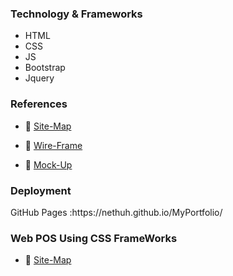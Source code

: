 <h3>Technology & Frameworks</h3>

<ul>
  <li>HTML</li>
  <li>CSS</li>
  <li>JS</li>
  <li>Bootstrap</li>
  <li>Jquery</li>
</ul>
<h3>References</h3>

* 🔗 <a href="https://drive.google.com/file/d/1gAm7SMHUE6M31l9G9KqNdewIWpEhZkVi/view?usp=sharing" target="_blank">Site-Map</a>

* 🔗 <a href="https://drive.google.com/file/d/1YSwgcx6tvocXONToetn3vWd00Q5zJo-1/view?usp=sharing" target="_blank">Wire-Frame</a>

* 🔗 <a href="https://www.figma.com/file/hOniXL1SIKuPCXaRrKs7wC/MockUp?node-id=0%3A1&t=Ad2WOl6AaR11LMsI-1" target="_blank">Mock-Up</a>
<h3>Deployment</h3>
GitHub Pages :https://nethuh.github.io/MyPortfolio/ <br>

<h3> Web POS Using CSS FrameWorks</h3>

 * 🔗 <a href="https://www.gloomaps.com/yaFJY3kagq" target="_blank">Site-Map</a>
